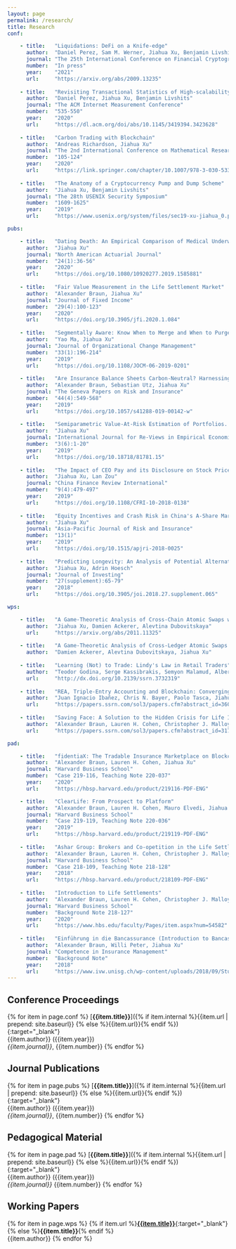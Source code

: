 ```yaml
---
layout: page
permalink: /research/
title: Research
conf:

    - title:   "Liquidations: DeFi on a Knife-edge"
      author:  "Daniel Perez, Sam M. Werner, Jiahua Xu, Benjamin Livshits"
      journal: "The 25th International Conference on Financial Cryptography and Data Security"
      number:  "In press"
      year:    "2021"
      url:     "https://arxiv.org/abs/2009.13235"
      
    - title:   "Revisiting Transactional Statistics of High-scalability Blockchains"
      author:  "Daniel Perez, Jiahua Xu, Benjamin Livshits"
      journal: "The ACM Internet Measurement Conference"
      number:  "535-550"
      year:    "2020"
      url:     "https://dl.acm.org/doi/abs/10.1145/3419394.3423628"
    
    - title:   "Carbon Trading with Blockchain"
      author:  "Andreas Richardson, Jiahua Xu"
      journal: "The 2nd International Conference on Mathematical Research for Blockchain Economy"
      number:  "105-124"
      year:    "2020"
      url:     "https://link.springer.com/chapter/10.1007/978-3-030-53356-4_7"
    
    - title:   "The Anatomy of a Cryptocurrency Pump and Dump Scheme"
      author:  "Jiahua Xu, Benjamin Livshits"
      journal: "The 28th USENIX Security Symposium"
      number:  "1609-1625"
      year:    "2019"
      url:     "https://www.usenix.org/system/files/sec19-xu-jiahua_0.pdf"

pubs:

    - title:   "Dating Death: An Empirical Comparison of Medical Underwriters in the U.S. Life Settlements Market"
      author:  "Jiahua Xu"
      journal: "North American Actuarial Journal"
      number:  "24(1):36-56"
      year:    "2020"
      url:     "https://doi.org/10.1080/10920277.2019.1585881"
    
    - title:   "Fair Value Measurement in the Life Settlement Market"
      author:  "Alexander Braun, Jiahua Xu"
      journal: "Journal of Fixed Income"
      number:  "29(4):100-123"
      year:    "2020"
      url:     "https://doi.org/10.3905/jfi.2020.1.084"
    
    - title:   "Segmentally Aware: Know When to Merge and When to Purge"
      author:  "Yao Ma, Jiahua Xu"
      journal: "Journal of Organizational Change Management"
      number:  "33(1):196-214"
      year:    "2019"
      url:     "https://doi.org/10.1108/JOCM-06-2019-0201"
    
    - title:   "Are Insurance Balance Sheets Carbon-Neutral? Harnessing Asset Pricing for Climate-Change Policy"
      author:  "Alexander Braun, Sebastian Utz, Jiahua Xu"
      journal: "The Geneva Papers on Risk and Insurance"
      number:  "44(4):549-568"
      year:    "2019"
      url:     "https://doi.org/10.1057/s41288-019-00142-w"
    
    - title:   "Semiparametric Value-At-Risk Estimation of Portfolios. A replication study of Dias (Journal of Banking & Finance, 2014)"
      author:  "Jiahua Xu"
      journal: "International Journal for Re-Views in Empirical Economics"
      number:  "3(6):1-20"
      year:    "2019"
      url:     "https://doi.org/10.18718/81781.15"
    
    - title:   "The Impact of CEO Pay and its Disclosure on Stock Price Crash Risk: Evidence from China"
      author:  "Jiahua Xu, Lan Zou"
      journal: "China Finance Review International"
      number:  "9(4):479-497"
      year:    "2019"
      url:     "https://doi.org/10.1108/CFRI-10-2018-0138"
    
    - title:   "Equity Incentives and Crash Risk in China's A-Share Market"
      author:  "Jiahua Xu"
      journal: "Asia-Pacific Journal of Risk and Insurance"
      number:  "13(1)"
      year:    "2019"
      url:     "https://doi.org/10.1515/apjri-2018-0025"
    
    - title:   "Predicting Longevity: An Analysis of Potential Alternatives to Life Expectancy Reports"
      author:  "Jiahua Xu, Adrin Hoesch"
      journal: "Journal of Investing"
      number:  "27(supplement):65-79"
      year:    "2018"
      url:     "https://doi.org/10.3905/joi.2018.27.supplement.065"

wps:

    - title:   "A Game-Theoretic Analysis of Cross-Chain Atomic Swaps with HTLCs"
      author:  "Jiahua Xu, Damien Ackerer, Alevtina Dubovitskaya"
      url:     "https://arxiv.org/abs/2011.11325"
    
    - title:   "A Game-Theoretic Analysis of Cross-Ledger Atomic Swaps with Packetized Payments"
      author:  "Damien Ackerer, Alevtina Dubovitskaya, Jiahua Xu"
    
    - title:   "Learning (Not) to Trade: Lindy's Law in Retail Traders"
      author:  "Teodor Godina, Serge Kassibrakis, Semyon Malamud, Alberto Teguia, Jiahua Xu"
      url:     "http://dx.doi.org/10.2139/ssrn.3732319"
    
    - title:   "REA, Triple-Entry Accounting and Blockchain: Converging Paths to Shared Ledger Systems"
      author:  "Juan Ignacio Ibañez, Chris N. Bayer, Paolo Tasca, Jiahua Xu"
      url:     "https://papers.ssrn.com/sol3/papers.cfm?abstract_id=3602207"
    
    - title:   "Saving Face: A Solution to the Hidden Crisis for Life Insurance Policyholders"
      author:  "Alexander Braun, Lauren H. Cohen, Christopher J. Malloy, Jiahua Xu"
      url:     "https://papers.ssrn.com/sol3/papers.cfm?abstract_id=3179334"

pad:

    - title:   "fidentiaX: The Tradable Insurance Marketplace on Blockchain"
      author:  "Alexander Braun, Lauren H. Cohen, Jiahua Xu"
      journal: "Harvard Business School"
      number:  "Case 219-116, Teaching Note 220-037"
      year:    "2020"
      url:     "https://hbsp.harvard.edu/product/219116-PDF-ENG" 

    - title:   "ClearLife: From Prospect to Platform"
      author:  "Alexander Braun, Lauren H. Cohen, Mauro Elvedi, Jiahua Xu"
      journal: "Harvard Business School"
      number:  "Case 219-119, Teaching Note 220-036"
      year:    "2019"
      url:     "https://hbsp.harvard.edu/product/219119-PDF-ENG" 
    
    - title:   "Ashar Group: Brokers and Co-opetition in the Life Settlement Industry"
      author:  "Alexander Braun, Lauren H. Cohen, Christopher J. Malloy, Jiahua Xu"
      journal: "Harvard Business School"
      number:  "Case 218-109, Teaching Note 218-128"
      year:    "2018"
      url:     "https://hbsp.harvard.edu/product/218109-PDF-ENG" 
    
    - title:   "Introduction to Life Settlements"
      author:  "Alexander Braun, Lauren H. Cohen, Christopher J. Malloy, Jiahua Xu"
      journal: "Harvard Business School"
      number:  "Background Note 218-127"
      year:    "2020"
      url:     "https://www.hbs.edu/faculty/Pages/item.aspx?num=54582" 
    
    - title:   "Einführung in die Bancassurance (Introduction to Bancassurance)"
      author:  "Alexander Braun, Willi Peter, Jiahua Xu"
      journal: "Competence in Insurance Management"
      number:  "Background Note"
      year:    "2018"
      url:     "https://www.ivw.unisg.ch/wp-content/uploads/2018/09/Studie-Bancassurance_2018.pdf" 
---
```


## Conference Proceedings

{% for item in page.conf %}
[**{{item.title}}**]({% if item.internal %}{{item.url | prepend: site.baseurl}}
{% else %}{{item.url}}{% endif %}){:target="_blank"}
<br />
{{item.author}} ({{item.year}})<br />
*{{item.journal}}*, {{item.number}}
{% endfor %}

## Journal Publications

{% for item in page.pubs %}
[**{{item.title}}**]({% if item.internal %}{{item.url | prepend: site.baseurl}}
{% else %}{{item.url}}{% endif %}){:target="_blank"}
<br />
{{item.author}} ({{item.year}})<br />
*{{item.journal}}*, {{item.number}}
{% endfor %}

## Pedagogical Material

{% for item in page.pad %}
[**{{item.title}}**]({% if item.internal %}{{item.url | prepend: site.baseurl}}
{% else %}{{item.url}}{% endif %}){:target="_blank"}
<br />
{{item.author}} ({{item.year}})<br />
*{{item.journal}}* {{item.number}}
{% endfor %}

## Working Papers

{% for item in page.wps %}
{% if item.url %}[**{{item.title}}**]({{item.url}}){:target="_blank"}{% else %}**{{item.title}}**{% endif %}<br />
{{item.author}}
{% endfor %}

